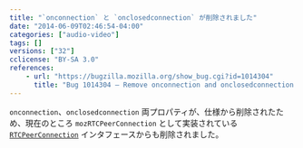 ```yaml
---
title: "`onconnection` と `onclosedconnection` が削除されました"
date: "2014-06-09T02:46:54-04:00"
categories: ["audio-video"]
tags: []
versions: ["32"]
cclicense: "BY-SA 3.0"
references:
    - url: "https://bugzilla.mozilla.org/show_bug.cgi?id=1014304"
      title: "Bug 1014304 – Remove onconnection and onclosedconnection from PC"
---
```

`onconnection`、`onclosedconnection` 両プロパティが、仕様から削除されたため、現在のところ `mozRTCPeerConnection` として実装されている [`RTCPeerConnection`](https://developer.mozilla.org/ja/docs/Web/API/RTCPeerConnection) インタフェースからも削除されました。
